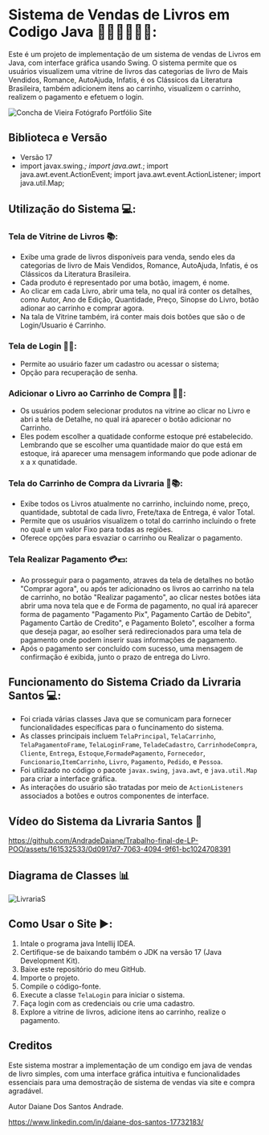 # Sistema de Vendas de Livros em Codigo Java 👩🏻‍💻👩🏻‍💻: 

Este é um projeto de implementação de um sistema de vendas de Livros em Java, com interface gráfica usando Swing. O sistema permite que os usuários visualizem uma vitrine de livros das categorias de livro de Mais Vendidos, Romance, AutoAjuda, Infatis, é os Clássicos da Literatura Brasileira, também adicionem itens ao carrinho, visualizem o carrinho, realizem o pagamento e efetuem o login.

![Concha de Vieira Fotógrafo Portfólio Site](https://github.com/AndradeDaiane/Trabalho-final-de-LP-POO/assets/161532533/a6cd3482-aa7c-4ded-b18f-d2b913ceff70)

## Biblioteca e Versão
- Versão 17
- import javax.swing.*;
  import java.awt.*;
  import java.awt.event.ActionEvent;
  import java.awt.event.ActionListener;
  import java.util.Map;

## Utilização do Sistema 💻:

### Tela de Vitrine de Livros 📚:

- Exibe uma grade de livros disponíveis para venda, sendo eles da categorias de livro de Mais Vendidos, Romance, AutoAjuda, Infatis, é os Clássicos da Literatura Brasileira.
- Cada produto é representado por uma botão, imagem, é nome.
- Ao clicar em cada Livro, abrir uma tela, no qual irá conter os detalhes, como Autor, Ano de Edição, Quantidade, Preço, Sinopse do Livro, botão adionar ao carrinho e comprar agora.
- Na tala de Vitrine também, irá conter mais dois botões que são o de Login/Usuario é Carrinho.

### Tela de Login 👤🔐:
- Permite ao usuário fazer um cadastro ou acessar o sistema;
- Opção para recuperação de senha.

### Adicionar o Livro ao Carrinho de Compra 📖➕:

- Os usuários podem selecionar produtos na vitrine ao clicar no Livro e abri a tela de Detalhe, no qual irá aparecer o botão adicionar no Carrinho.
- Eles podem escolher a quatidade conforme estoque pré estabelecido. Lembrando que se escolher uma quantidade maior do que está em estoque, irá aparecer uma mensagem informando que pode adionar de x a x qunatidade.

### Tela do Carrinho de Compra da Livraria 🛒📚:

- Exibe todos os Livros atualmente no carrinho, incluindo nome, preço, quantidade, subtotal de cada livro, Frete/taxa de Entrega, é valor Total.
- Permite que os usuários visualizem o total do carrinho incluindo o frete no qual e um valor Fixo para todas as regiões.
- Oferece opções para esvaziar o carrinho ou Realizar o pagamento.

### Tela Realizar Pagamento 💳💶:

- Ao prosseguir para o pagamento, atraves da tela de detalhes no botão "Comprar agora", ou após ter adicionadno os livros ao carrinho na tela de carrinho, no botão "Realizar pagamento", ao clicar nestes botões iáta abrir uma nova tela que e de Forma de pagamento, no qual irá aparecer forma de pagamento "Pagamento Pix", Pagamento Cartão de Debito", Pagamento Cartão de Credito", e Pagamento Boleto", escolher a forma que deseja pagar, ao esolher será redirecionados para uma tela de pagamento onde podem inserir suas informações de pagamento.
- Após o pagamento ser concluído com sucesso, uma mensagem de confirmação é exibida, junto o prazo de entrega do Livro.

## Funcionamento do Sistema Criado da Livraria Santos 💻:

- Foi criada várias classes Java que se comunicam para fornecer funcionalidades específicas para o funcinamento do sistema.
- As classes principais incluem `TelaPrincipal`, `TelaCarrinho`, `TelaPagamentoFrame`, `TelaLoginFrame`, `TeladeCadastro`, `CarrinhodeCompra`, `Cliente`, `Entrega`, `Estoque`,`FormadePagamento`, `Fornecedor`, `Funcionario`,`ItemCarrinho`, `Livro`, `Pagamento`, `Pedido`, e `Pessoa`.
- Foi utilizado no código o pacote `javax.swing`, `java.awt`, e `java.util.Map`  para criar a interface gráfica.
- As interações do usuário são tratadas por meio de `ActionListeners` associados a botões e outros componentes de interface.

## Vídeo do Sistema da Livraria Santos 🎥

https://github.com/AndradeDaiane/Trabalho-final-de-LP-POO/assets/161532533/0d0917d7-7063-4094-9f61-bc1024708391

## Diagrama de Classes 📊

![LivrariaS](https://github.com/AndradeDaiane/Trabalho-final-de-LP-POO/assets/161532533/8d546d2c-8f3f-416a-9350-9d46f2bcd492)

## Como Usar o Site ▶️:

1. Intale o programa java Intellij IDEA.
1. Certifique-se de baixando também o JDK na versão 17 (Java Development Kit).
2. Baixe este repositório do meu GitHub.
3. Importe o projeto.
4. Compile o código-fonte.
5. Execute a classe `TelaLogin` para iniciar o sistema.
6. Faça login com as credenciais ou crie uma cadastro.
7. Explore a vitrine de livros, adicione itens ao carrinho, realize o pagamento. 

## Creditos

Este sistema mostrar a implementação de um condigo em java de vendas de livro simples, com uma interface gráfica intuitiva e funcionalidades essenciais para uma demostração de sistema de vendas via site e compra agradável.

Autor
Daiane Dos Santos Andrade.

https://www.linkedin.com/in/daiane-dos-santos-17732183/



